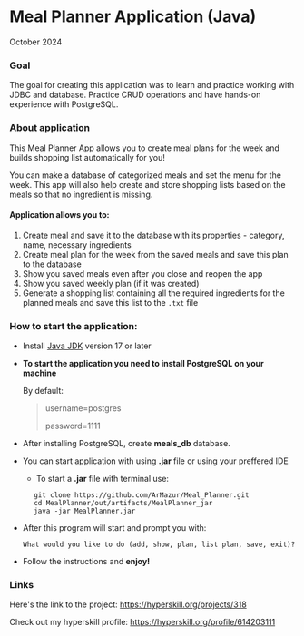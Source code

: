 # Meal Planner Application (Java)
October 2024
### Goal
The goal for creating this application was to learn and practice working with 
JDBC and database. Practice CRUD operations and have hands-on experience with PostgreSQL.

### About application
This Meal Planner App allows you to create meal plans for the week and builds shopping list 
automatically for you! 

You can make a database of categorized meals and set the menu for the week. 
This app will also help create and store shopping lists based on the meals 
so that no ingredient is missing.

#### Application allows you to:
1. Create meal and save it to the database with its properties - category, name, 
necessary ingredients
2. Create meal plan for the week from the saved meals and save this plan to the database
3. Show you saved meals even after you close and reopen the app
4. Show you saved weekly plan (if it was created)
5. Generate a shopping list containing all the required ingredients for the planned meals
and save this list to the `.txt` file

### How to start the application:

- Install [Java JDK](https://www.oracle.com/java/technologies/downloads/#java21) version 17 or later
- **To start the application you need to install PostgreSQL on your machine**

    By default:
    >username=postgres
    > 
    > password=1111
  
- After installing PostgreSQL, create **meals_db** database.
- You can start application with using **.jar** file or using your preffered IDE
  - To start a **.jar** file with terminal use:
```
      git clone https://github.com/ArMazur/Meal_Planner.git
      cd MealPlanner/out/artifacts/MealPlanner_jar
      java -jar MealPlanner.jar
```

- After this program will start and prompt you with:

      What would you like to do (add, show, plan, list plan, save, exit)?

- Follow the instructions and **enjoy!**


### Links
Here's the link to the project: https://hyperskill.org/projects/318

Check out my hyperskill profile: https://hyperskill.org/profile/614203111




